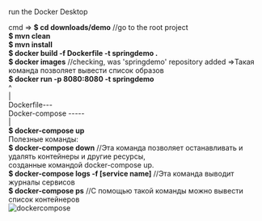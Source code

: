 
run the Docker Desktop

cmd => **$ cd downloads/demo**      //go to the root project  <br>
       **$ mvn clean**<br>
       **$ mvn install**<br>
       **$ docker build -f Dockerfile -t springdemo .**<br>
       **$ docker images**          //checking, was 'springdemo' repository added  =>Такая команда позволяет вывести список образов<br>
       **$ docker run -p 8080:8080 -t springdemo**<br>
                   ^<br>
                   |<br>
       Dockerfile---<br>
       Docker-compose -----<br>
                          |<br>
       **$ docker-compose up**       <br>
       Полезные команды:<br>
       **$ docker-compose down**  //Эта команда позволяет останавливать и удалять контейнеры и другие ресурсы, <br>
                                созданные командой docker-compose up.<br>
       **$ docker-compose logs -f [service name]**   //Эта команда выводит журналы сервисов<br>
       **$ docker-compose ps**   //С помощью такой команды можно вывести список контейнеров<br>
       ![dockercompose](https://hsto.org/getpro/habr/post_images/859/489/407/85948940715022ca196b8ad6f1e810d0.png)
       

          
       
